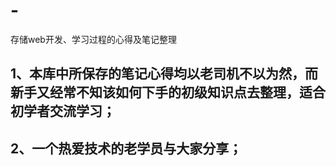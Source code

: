 # -
存储web开发、学习过程的心得及笔记整理
## 1、本库中所保存的笔记心得均以老司机不以为然，而新手又经常不知该如何下手的初级知识点去整理，适合初学者交流学习；
## 2、一个热爱技术的老学员与大家分享；
